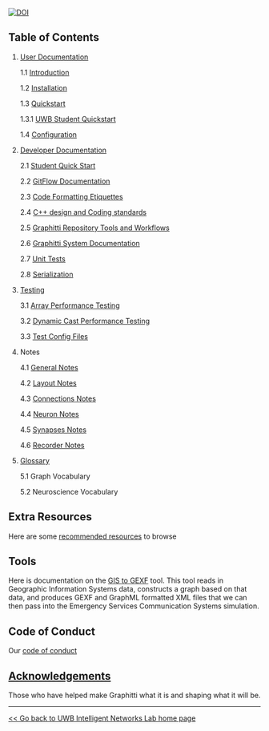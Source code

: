 [![DOI](https://zenodo.org/badge/DOI/10.5281/zenodo.4678633.svg)](https://doi.org/10.5281/zenodo.4678633)

## Table of Contents

1. [User Documentation](User/index.md)

   1.1 [Introduction](User/introduction.md)

   1.2 [Installation](User/installation.md)

   1.3 [Quickstart](User/quickstart.md)

   1.3.1 [UWB Student Quickstart](Developer/StudentSetup.md)

   1.4 [Configuration](User/configuration.md)

2. [Developer Documentation](Developer/index.md)
   
   2.1 [Student Quick Start](Developer/StudentSetup.md)
   
   2.2 [GitFlow Documentation](Developer/GitFlowDiagram.md)

   2.3 [Code Formatting Etiquettes](Developer/codingConventions.md)

   2.4 [C++ design and Coding standards](Developer/cppStyleGuide.md)

   2.5 [Graphitti Repository Tools and Workflows](Developer/index.md) 

   2.6 [Graphitti System Documentation](Developer/index.md)
  
   2.7 [Unit Tests](Developer/UnitTests.md)

   2.8 [Serialization](Developer/Serialization.md)

3. [Testing](Testing/index.md)

   3.1 [Array Performance Testing](Testing/ArrayPerformance/ArrayPerformance.md)

   3.2 [Dynamic Cast Performance Testing](Testing/CastingTest/CastingTest.md)

   3.3 [Test Config Files](Testing/TestConfigFileParameters/testConfigFileParameters.md)

4. Notes

   4.1 [General Notes](RebuildNotes/GeneralNotes.md)

   4.2 [Layout Notes](RebuildNotes/LayoutsNotes.md)

   4.3 [Connections Notes](RebuildNotes/ConnectionsNotes.md)

   4.4 [Neuron Notes](RebuildNotes/NeuronsNotes.md)

   4.5 [Synapses Notes](RebuildNotes/SynapsesNotes.md)

   4.6 [Recorder Notes](RebuildNotes/RecordersNotes.md)

5. [Glossary](Glossary.md)

   5.1 Graph Vocabulary

   5.2 Neuroscience Vocabulary
   

## Extra Resources

Here are some [recommended resources](Resources.md) to browse

## Tools

Here is documentation on the [GIS to GEXF](Tools/GIStoGraph.md) tool. This tool reads in Geographic Information Systems data, constructs a graph based on that data, and produces GEXF and GraphML formatted XML files that we can then pass into the Emergency Services Communication Systems simulation.

## Code of Conduct

Our [code of conduct](../CODE_OF_CONDUCT.md)

## [Acknowledgements](acknowledgements.md)

Those who have helped make Graphitti what it is and shaping what it will be.

---------
[<< Go back to UWB Intelligent Networks Lab home page](http://uwb-biocomputing.github.io/)
